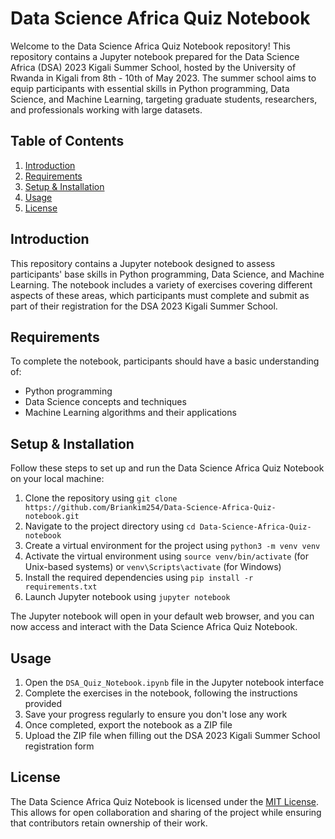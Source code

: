 # Data Science Africa Quiz Notebook

Welcome to the Data Science Africa Quiz Notebook repository! This repository contains a Jupyter notebook prepared for the Data Science Africa (DSA) 2023 Kigali Summer School, hosted by the University of Rwanda in Kigali from 8th - 10th of May 2023. The summer school aims to equip participants with essential skills in Python programming, Data Science, and Machine Learning, targeting graduate students, researchers, and professionals working with large datasets.

## Table of Contents

1. [Introduction](#introduction)
2. [Requirements](#requirements)
3. [Setup & Installation](#setup--installation)
4. [Usage](#usage)
5. [License](#license)

## Introduction

This repository contains a Jupyter notebook designed to assess participants' base skills in Python programming, Data Science, and Machine Learning. The notebook includes a variety of exercises covering different aspects of these areas, which participants must complete and submit as part of their registration for the DSA 2023 Kigali Summer School.

## Requirements

To complete the notebook, participants should have a basic understanding of:

- Python programming
- Data Science concepts and techniques
- Machine Learning algorithms and their applications

## Setup & Installation

Follow these steps to set up and run the Data Science Africa Quiz Notebook on your local machine:

1. Clone the repository using `git clone https://github.com/Briankim254/Data-Science-Africa-Quiz-notebook.git`
2. Navigate to the project directory using `cd Data-Science-Africa-Quiz-notebook`
3. Create a virtual environment for the project using `python3 -m venv venv`
4. Activate the virtual environment using `source venv/bin/activate` (for Unix-based systems) or `venv\Scripts\activate` (for Windows)
5. Install the required dependencies using `pip install -r requirements.txt`
6. Launch Jupyter notebook using `jupyter notebook`

The Jupyter notebook will open in your default web browser, and you can now access and interact with the Data Science Africa Quiz Notebook.

## Usage

1. Open the `DSA_Quiz_Notebook.ipynb` file in the Jupyter notebook interface
2. Complete the exercises in the notebook, following the instructions provided
3. Save your progress regularly to ensure you don't lose any work
4. Once completed, export the notebook as a ZIP file
5. Upload the ZIP file when filling out the DSA 2023 Kigali Summer School registration form

## License

The Data Science Africa Quiz Notebook is licensed under the [MIT License](LICENSE). This allows for open collaboration and sharing of the project while ensuring that contributors retain ownership of their work.
